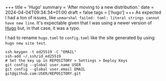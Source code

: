 +++
title = 'Hugo'
summary = 'After moving to a new distribution.'
date = 2024-04-04T09:34:34+01:00
draft = false
tags = ['hugo']
+++
As expected I had a ton of issues, like `unmarshal failed: toml: literal strings cannot have new line`. It's expectable given that I was using a newer version of [Hugo](https://gohugo.io/) but, in that case, it was a typo.

I had to rename `hugo.toml` to `config.toml` like the site generated by using `hugo new site test`.

```
ssh-keygen -t ed25519 -C "EMAIL"
ssh-add ~/.ssh/id_ed25519
# Set the key up in REPOSITORY > Settings > Deploy Keys
git config --global user.name USER
git config --global user.email EMAIL
git@github.com:USER/REPOSITORY.git
```
